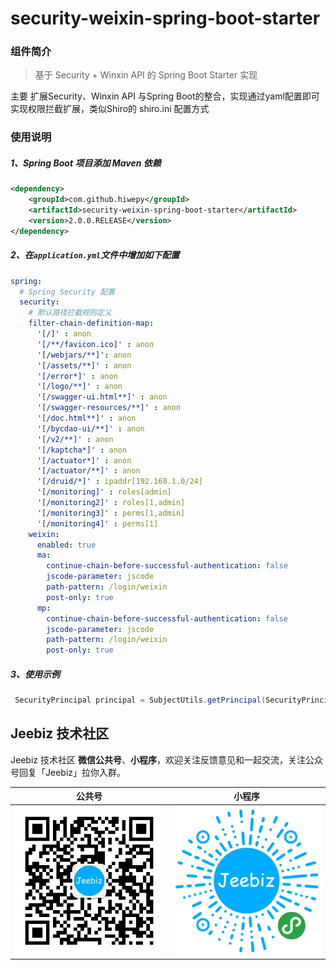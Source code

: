 # security-weixin-spring-boot-starter

### 组件简介

> 基于 Security + Winxin API 的 Spring Boot Starter 实现

主要 扩展Security、Winxin API 与Spring Boot的整合，实现通过yaml配置即可实现权限拦截扩展，类似Shiro的 shiro.ini 配置方式

### 使用说明

##### 1、Spring Boot 项目添加 Maven 依赖

``` xml
<dependency>
	<groupId>com.github.hiwepy</groupId>
	<artifactId>security-weixin-spring-boot-starter</artifactId>
	<version>2.0.0.RELEASE</version>
</dependency>
```

##### 2、在`application.yml`文件中增加如下配置

```yaml
spring:
  # Spring Security 配置
  security:
    # 默认路径拦截规则定义
    filter-chain-definition-map:
      '[/]' : anon
      '[/**/favicon.ico]' : anon
      '[/webjars/**]': anon
      '[/assets/**]' : anon
      '[/error*]' : anon
      '[/logo/**]' : anon
      '[/swagger-ui.html**]' : anon
      '[/swagger-resources/**]' : anon
      '[/doc.html**]' : anon
      '[/bycdao-ui/**]' : anon
      '[/v2/**]' : anon
      '[/kaptcha*]' : anon
      '[/actuator*]' : anon
      '[/actuator/**]' : anon
      '[/druid/*]' : ipaddr[192.168.1.0/24]
      '[/monitoring]' : roles[admin]
      '[/monitoring2]' : roles[1,admin]
      '[/monitoring3]' : perms[1,admin]
      '[/monitoring4]' : perms[1]
    weixin:
      enabled: true
      ma:
        continue-chain-before-successful-authentication: false
        jscode-parameter: jscode
        path-pattern: /login/weixin
        post-only: true
      mp:
        continue-chain-before-successful-authentication: false
        jscode-parameter: jscode
        path-pattern: /login/weixin
        post-only: true
```

##### 3、使用示例

```java
 SecurityPrincipal principal = SubjectUtils.getPrincipal(SecurityPrincipal.class);
```

## Jeebiz 技术社区

Jeebiz 技术社区 **微信公共号**、**小程序**，欢迎关注反馈意见和一起交流，关注公众号回复「Jeebiz」拉你入群。

|公共号|小程序|
|---|---|
| ![](https://raw.githubusercontent.com/hiwepy/static/main/images/qrcode_for_gh_1d965ea2dfd1_344.jpg)| ![](https://raw.githubusercontent.com/hiwepy/static/main/images/gh_09d7d00da63e_344.jpg)|


